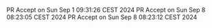 
PR Accept on Sun Sep  1 09:31:26 CEST 2024
PR Accept on Sun Sep  8 08:23:05 CEST 2024
PR Accept on Sun Sep  8 08:23:12 CEST 2024
